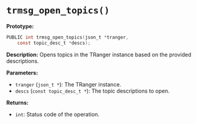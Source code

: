 # `trmsg_open_topics()`

**Prototype:**
```c
PUBLIC int trmsg_open_topics(json_t *tranger,
    const topic_desc_t *descs);
```

**Description:**
Opens topics in the TRanger instance based on the provided descriptions.

**Parameters:**
- `tranger` (`json_t *`): The TRanger instance.
- `descs` (`const topic_desc_t *`): The topic descriptions to open.

**Returns:**
- `int`: Status code of the operation.
